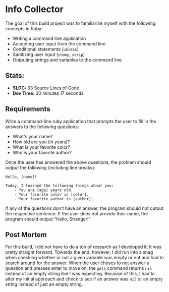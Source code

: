 Info Collector
==============
The goal of this build project was to familiarize myself with the following concepts in Ruby:

  * Writing a command line application
  * Accepting user input from the command line
  * Conditional statements (`unless`)
  * Sanitizing user input (`chomp`, `strip`)
  * Outputing strings and variables to the command line

Stats:
------
  * **SLOC:** 33 Source Lines of Code
  * **Dev Time:** 30 minutes 17 seconds

Requirements
------------

Write a command-line ruby application that prompts the user to fill in the answers to the following questions:

   * What's your name?
   * How old are you (in years)?
   * What is your favorite color?
   * Who is your favorite author?

Once the user has answered the above questions, the problem should output the following (including line breaks):

    Hello, [name]!

    Today, I learned the following things about you:
        - You are [age] years old.
        - Your favorite color is [color].
        - Your favorite author is [author].

If any of the questions don't have an answer, the program should not output the respective sentence. If the user does not provide their name, the program should output "Hello, Stranger!"

Post Mortem
-----------

For this build, I did not have to do a ton of research as I developed it; it was pretty straight forward. Towards the end, however, I did run into a snag when checking whether or not a given variable was empty or not and had to search around for the answer. When the user choses to not answer a question and presses enter to move on, the `gets` command returns `nil` instead of an empty string like I was expecting. Because of this, I had to alter my initial approach and check to see if an answer was `nil` _or_ an empty string instead of just an empty string.
